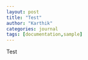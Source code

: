 ```yaml
---
layout: post 
title: "Test"
author: "Karthik"
categories: journal 
tags: [documentation,sample]
---
```


Test 
